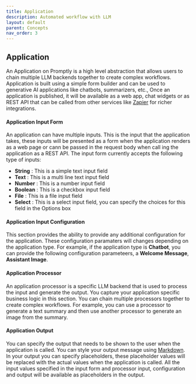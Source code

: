 ```yaml
---
title: Application
description: Automated workflow with LLM
layout: default
parent: Concepts
nav_order: 3
---
```

## Application

An Application on Promptly is a high level abstraction that allows users to chain multiple LLM backends together to create complex workflows. Application is built using a simple form builder and can be used to generative AI applications like chatbots, summarizers, etc., Once an application is published, it will be available as a web app, chat widgets or as REST API that can be called from other services like [Zapier](https://zapier.com) for richer integrations.

#### Application Input Form
An application can have multiple inputs. This is the input that the application takes, these inputs will be presented as a form when the application renders as a web page or cann be passed in the request body when call ing the application as a REST API.
The input form currently accepts the following type of inputs:
- **String** : This is a simple text input field
- **Text** : This is a multi line text input field
- **Number** : This is a number input field
- **Boolean** : This is a checkbox input field
- **File** : This is a file input field
- **Select** : This is a select input field, you can specify the choices for this field in the Options box

#### Application Input Configuration
This section provides the ability to provide any additional configuration for the application. These configuration paramaters will changes depending on the application type. For example, if the application type is **Chatbot**, you can provide the following configuration parameteers, a **Welcome Message**, **Assistant Image**.



#### Application Processor
An application processor is a specific LLM backend that is used to process the input and generate the output. You capture your application specific business logic in this section. You can chain multiple processors together to create complex workflows. For example, you can use a processor to generate a text summary and then use another processor to generate an image from the summary.

#### Application Output
You can specify the output that needs to be shown to the user when the application is called. You can style your output message using [Markdown](https://www.markdownguide.org/cheat-sheet/). In your output you can specify placeholders, these placeholder values will be replaced with the actual values when the application is called. All the input values specified in the input form and processor input, configuration and output will be available as placeholders in the output.

